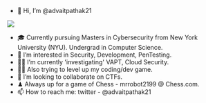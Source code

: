 - 👋 Hi, I’m @advaitpathak21

![](https://github.com/advaitpathak21/advaitpathak21/blob/main/goku_ready.gif)

- 🎓 Currently pursuing Masters in Cybersecurity from New York University (NYU). Undergrad in Computer Science.
- 👀 I’m interested in Security, Development, PenTesting.
- 🐱‍💻 I’m currently 'investigating' VAPT, Cloud Security.
- 🐱‍👤 Also trying to level up my coding/dev game.
- 💞️ I’m looking to collaborate on CTFs.
- ♟ Always up for a game of Chess - mrrobot2199 @ Chess.com.
- 📫 How to reach me: twitter - @advaitpathak21

<!---
advaitpathak21/advaitpathak21 is a ✨ special ✨ repository because its `README.md` (this file) appears on your GitHub profile.
You can click the Preview link to take a look at your changes.
--->

